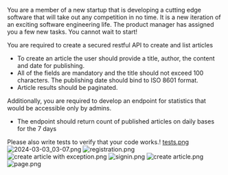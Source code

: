 You are a member of a new startup that is developing a cutting edge software that will take out any competition in no time.
It is a new iteration of an exciting software engineering life. The product manager has assigned you a few new tasks. You cannot wait to start!

You are required to create a secured restful API to create and list articles
- To create an article the user should provide a title, author, the content and date for publishing.
- All of the fields are mandatory and the title should not exceed 100 characters. The publishing date should bind to ISO 8601 format.
- Article results should be paginated.

Additionally, you are required to develop an endpoint for statistics that would be accessible only by admins.
- The endpoint should return count of published articles on daily bases for the 7 days

Please also write tests to verify that your code works.!
[tests.png](..%2F..%2FDesktop%2Ftests.png)
![2024-03-03_03-07.png](..%2F..%2FDesktop%2F2024-03-03_03-07.png)
![registration.png](..%2F..%2FDesktop%2Fregistration.png)
![create article with exception.png](..%2F..%2FDesktop%2Fcreate%20article%20with%20exception.png)
![signin.png](..%2F..%2FDesktop%2Fsignin.png)
![create article.png](..%2F..%2FDesktop%2Fcreate%20article.png)
![page.png](..%2F..%2FDesktop%2Fpage.png)
